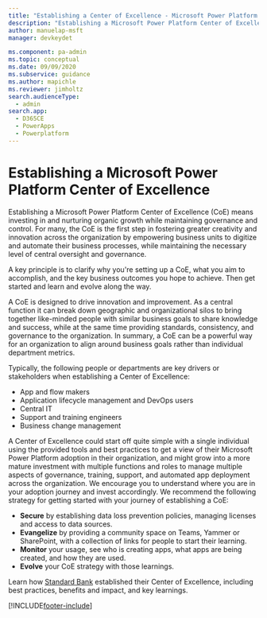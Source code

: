 ```yaml
---
title: "Establishing a Center of Excellence - Microsoft Power Platform | MicrosoftDocs"
description: "Establishing a Microsoft Power Platform Center of Excellence (CoE) means investing in and nurturing organic growth while maintaining governance and control."
author: manuelap-msft
manager: devkeydet

ms.component: pa-admin
ms.topic: conceptual
ms.date: 09/09/2020
ms.subservice: guidance
ms.author: mapichle
ms.reviewer: jimholtz
search.audienceType: 
  - admin
search.app: 
  - D365CE
  - PowerApps
  - Powerplatform
---
```

# Establishing a Microsoft Power Platform Center of Excellence

Establishing a Microsoft Power Platform Center of Excellence (CoE) means investing in and nurturing organic growth while maintaining governance and control. For many, the CoE is the first step in fostering greater creativity and innovation across the organization by empowering business units to digitize and automate their business processes, while maintaining the necessary level of central oversight and governance.

A key principle is to clarify why you're setting up a CoE, what you aim to accomplish, and the key business outcomes you hope to achieve. Then get started and learn and evolve along the way.

A CoE is designed to drive innovation and improvement. As a central function it can break down geographic and organizational silos to bring together like-minded people with similar business goals to share knowledge and success, while at the same time providing standards, consistency, and governance to the organization. In summary, a CoE can be a powerful way for an organization to align around business goals rather than individual department metrics.

Typically, the following people or departments are key drivers or stakeholders when establishing a Center of Excellence:

- App and flow makers
- Application lifecycle management and DevOps users
- Central IT
- Support and training engineers
- Business change management

A Center of Excellence could start off quite simple with a single individual using the provided tools and best practices to get a view of their Microsoft Power Platform adoption in their organization, and might grow into a more mature investment with multiple functions and roles to manage multiple aspects of governance, training, support, and automated app deployment across the organization. We encourage you to understand where you are in your adoption journey and invest accordingly. We recommend the following strategy for getting started with your journey of establishing a CoE:

- **Secure** by establishing data loss prevention policies, managing licenses and access to data sources.
- **Evangelize** by providing a community space on Teams, Yammer or SharePoint, with a collection of links for people to start their learning.
- **Monitor** your usage, see who is creating apps, what apps are being created, and how they are used.
- **Evolve** your CoE strategy with those learnings.

Learn how [Standard Bank](https://powerapps.microsoft.com/blog/standard-bank-south-africa-creates-a-center-of-excellence-for-the-power-platform/) established their Center of Excellence, including best practices, benefits and impact, and key learnings.


[!INCLUDE[footer-include](../../includes/footer-banner.md)]
